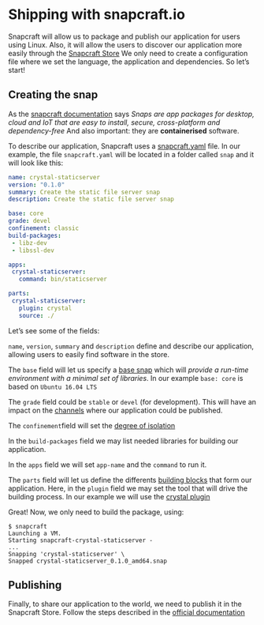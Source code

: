 # Shipping with snapcraft.io

Snapcraft will allow us to package and publish our application for users using Linux. Also, it will allow the users to discover our application more easily through the [Snapcraft Store](https://snapcraft.io/store)
We only need to create a configuration file where we set the language, the application and dependencies. So let’s start!

## Creating the snap

As the [snapcraft documentation](https://snapcraft.io/docs) says _Snaps are app packages for desktop, cloud and IoT that are easy to install, secure, cross-platform and dependency-free_ And also important: they are **containerised** software.

To describe our application, Snapcraft uses a [snapcraft.yaml](https://snapcraft.io/docs/snapcraft-yaml-reference) file. In our example, the file `snapcraft.yaml` will be located in a folder called `snap` and it will look like this:

```yaml
name: crystal-staticserver
version: "0.1.0"
summary: Create the static file server snap
description: Create the static file server snap

base: core
grade: devel
confinement: classic
build-packages:
 - libz-dev
 - libssl-dev

apps:
 crystal-staticserver:
   command: bin/staticserver

parts:
 crystal-staticserver:
   plugin: crystal
   source: ./
```

Let’s see some of the fields:

`name`, `version`, `summary` and `description` define and describe our application, allowing users to easily find software in the store.

The `base` field will let us specify a [base snap](https://snapcraft.io/docs/base-snaps) which will _provide a run-time environment with a minimal set of libraries_.
In our example `base: core` is based on `Ubuntu 16.04 LTS`

The `grade` field could be `stable` or `devel` (for development). This will have an impact on the [channels](https://snapcraft.io/docs/channels) where our application could be published.

The `confinement`field will set the [degree of isolation](https://snapcraft.io/docs/snap-confinement)

In the `build-packages` field we may list needed libraries for building our application.

In the `apps` field we will set `app-name` and the `command` to run it.

The `parts` field will let us define the differents [building blocks](https://snapcraft.io/docs/snapcraft-parts-metadata) that form our application.
Here, in the `plugin` field we may set the tool that will drive the building process. In our example we will use the [crystal plugin](https://snapcraft.io/docs/the-crystal-plugin)

Great! Now, we only need to build the package, using:

```shell-session
$ snapcraft
Launching a VM.
Starting snapcraft-crystal-staticserver -
...
Snapping 'crystal-staticserver' \
Snapped crystal-staticserver_0.1.0_amd64.snap
```

## Publishing

Finally, to share our application to the world, we need to publish it in the Snapcraft Store. Follow the steps described in the [official documentation](https://snapcraft.io/docs/releasing-your-app)
